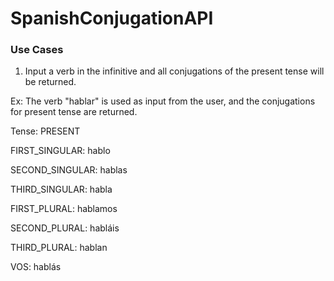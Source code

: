 # SpanishConjugationAPI

### Use Cases

 1.  Input a verb in the infinitive and all conjugations of the present tense will be returned.

Ex: The verb "hablar" is used as input from the user, and the conjugations for present tense are returned. 

Tense: PRESENT 

  FIRST_SINGULAR: hablo

  SECOND_SINGULAR: hablas

  THIRD_SINGULAR: habla

  FIRST_PLURAL: hablamos

  SECOND_PLURAL: habláis

  THIRD_PLURAL: hablan

  VOS: hablás